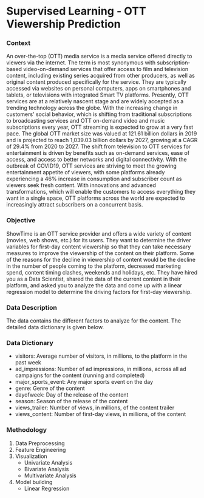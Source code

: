 # Supervised Learning - OTT Viewership Prediction
### Context

An over-the-top (OTT) media service is a media service offered directly to viewers via the internet. The term is most synonymous with subscription-based video-on-demand services that offer access to film and television content, including existing series acquired from other producers, as well as original content produced specifically for the service. They are typically accessed via websites on personal computers, apps on smartphones and tablets, or televisions with integrated Smart TV platforms. Presently, OTT services are at a relatively nascent stage and are widely accepted as a trending technology across the globe. With the increasing change in customers' social behavior, which is shifting from traditional subscriptions to broadcasting services and OTT on-demand video and music subscriptions every year, OTT streaming is expected to grow at a very fast pace. The global OTT market size was valued at 121.61 billion dollars in 2019 and is projected to reach 1,039.03 billion dollars by 2027, growing at a CAGR of 29.4% from 2020 to 2027. The shift from television to OTT services for entertainment is driven by benefits such as on-demand services, ease of access, and access to better networks and digital connectivity. With the outbreak of COVID19, OTT services are striving to meet the growing entertainment appetite of viewers, with some platforms already experiencing a 46% increase in consumption and subscriber count as viewers seek fresh content. With innovations and advanced transformations, which will enable the customers to access everything they want in a single space, OTT platforms across the world are expected to increasingly attract subscribers on a concurrent basis.

### Objective

ShowTime is an OTT service provider and offers a wide variety of content (movies, web shows, etc.) for its users. They want to determine the driver variables for first-day content viewership so that they can take necessary measures to improve the viewership of the content on their platform. Some of the reasons for the decline in viewership of content would be the decline in the number of people coming to the platform, decreased marketing spend, content timing clashes, weekends and holidays, etc. They have hired you as a Data Scientist, shared the data of the current content in their platform, and asked you to analyze the data and come up with a linear regression model to determine the driving factors for first-day viewership.

### Data Description

The data contains the different factors to analyze for the content. The detailed data dictionary is given below.

### Data Dictionary

* visitors: Average number of visitors, in millions, to the platform in the past week
* ad_impressions: Number of ad impressions, in millions, across all ad campaigns for the content (running and completed)
* major_sports_event: Any major sports event on the day
* genre: Genre of the content
* dayofweek: Day of the release of the content
* season: Season of the release of the content
* views_trailer: Number of views, in millions, of the content trailer
* views_content: Number of first-day views, in millions, of the content

### Methodology

1. Data Preprocessing
2. Feature Engineering
3. Visualization
    * Univariate Analysis
    * Bivariate Analysis
    * Multivariate Analysis
4. Model building 
    * Linear Regression